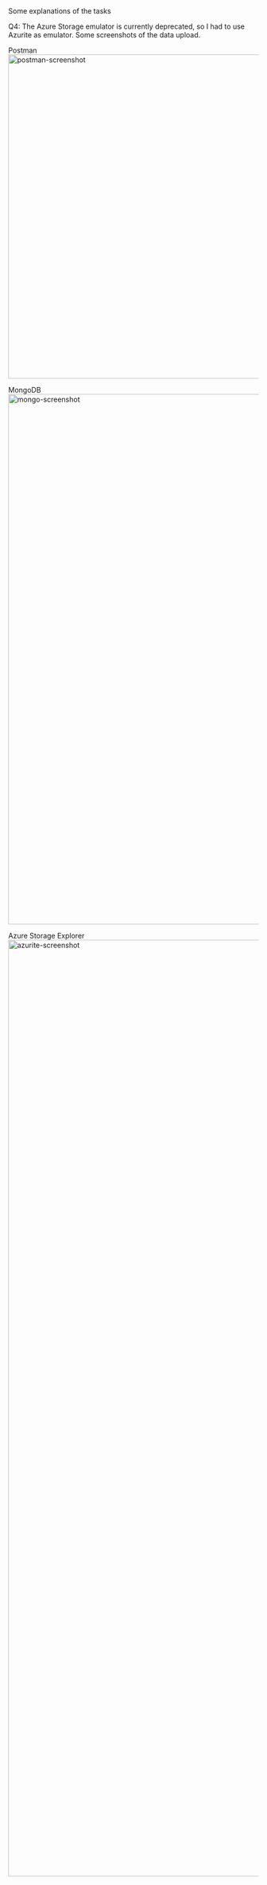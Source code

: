 ##
Some explanations of the tasks

Q4:
The Azure Storage emulator is currently deprecated, so I had to use Azurite as emulator.
Some screenshots of the data upload.

Postman
<img width="651" alt="postman-screenshot" src="https://github.com/DonMed00/BG-ASSESSMENT/assets/37997117/edc7704e-b1ea-4502-a534-f1db20b07fdb">

MongoDB
<img width="1065" alt="mongo-screenshot" src="https://github.com/DonMed00/BG-ASSESSMENT/assets/37997117/c7feccdc-9c30-4e3c-83e8-32d28ee6677c">

Azure Storage Explorer
<img width="1881" alt="azurite-screenshot" src="https://github.com/DonMed00/BG-ASSESSMENT/assets/37997117/537bc366-1d55-49c3-a222-941b01888392">


